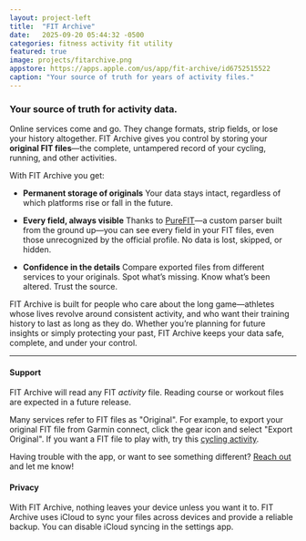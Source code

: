 ```yaml
---
layout: project-left
title:  "FIT Archive"
date:   2025-09-20 05:44:32 -0500
categories: fitness activity fit utility
featured: true
image: projects/fitarchive.png
appstore: https://apps.apple.com/us/app/fit-archive/id6752515522
caption: "Your source of truth for years of activity files."
---
```


### Your source of truth for activity data.

Online services come and go. They change formats, strip fields, or lose your history altogether. FIT Archive gives you control by storing your **original FIT files**—the complete, untampered record of your cycling, running, and other activities.

With FIT Archive you get:

* **Permanent storage of originals**
  Your data stays intact, regardless of which platforms rise or fall in the future.

* **Every field, always visible**
  Thanks to [PureFIT](http://github.com/thelowlypeon/purefit)—a custom parser built from the ground up—you can see every field in your FIT files, even those unrecognized by the official profile. No data is lost, skipped, or hidden.

* **Confidence in the details**
  Compare exported files from different services to your originals. Spot what’s missing. Know what’s been altered. Trust the source.

FIT Archive is built for people who care about the long game—athletes whose lives revolve around consistent activity, and who want their training history to last as long as they do. Whether you’re planning for future insights or simply protecting your past, FIT Archive keeps your data safe, complete, and under your control.

<hr />

#### Support

FIT Archive will read any FIT _activity_ file. Reading course or workout files are expected in a future release.

Many services refer to FIT files as "Original". For example, to export your original FIT file from Garmin connect,
click the gear icon and select "Export Original". If you want a FIT file to play with, try this [cycling activity](https://github.com/thelowlypeon/purefit/blob/83624f350801fac0c75275e265a0bc2ae5b657ac/Tests/PureFITTests/Fixtures/cyclingActivityFromGarmin.fit).

Having trouble with the app, or want to see something different? [Reach out](mailto:fitarchive@petercompernolle.com) and let me know! 

#### Privacy

With FIT Archive, nothing leaves your device unless you want it to.
FIT Archive uses iCloud to sync your files across devices and provide a reliable backup.
You can disable iCloud syncing in the settings app.
